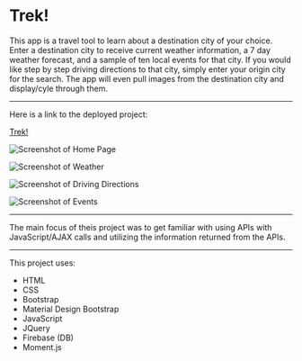 # Trek!

This app is a travel tool to learn about a destination city of your choice. Enter a destination city to receive current weather information, a 7 day weather forecast, and a sample of ten local events for that city. If you would like step by step driving directions to that city, simply enter your origin city for the search. The app will even pull images from the destination city and display/cyle through them.

---

Here is a link to the deployed project: 

[Trek!](https://benjamintownsend02.github.io/TrekProject/)

![Screenshot of Home Page](https://user-images.githubusercontent.com/58674283/88345636-3cf88900-ccfb-11ea-9a0f-a8c06f73fb15.png?raw=true "Home Page")

![Screenshot of Weather](https://user-images.githubusercontent.com/58674283/88345639-3f5ae300-ccfb-11ea-843a-e31a40c9e4eb.png?raw=true "7 day weather forecast")

![Screenshot of Driving Directions](https://user-images.githubusercontent.com/58674283/88345633-3a962f00-ccfb-11ea-86b2-02f934d92a6b.png?raw=true "Driving directions")

![Screenshot of Events](https://user-images.githubusercontent.com/58674283/88345641-3ff37980-ccfb-11ea-967b-56dc43815eb6.png?raw=true "Events")

---

The main focus of theis project was to get familiar with using APIs with JavaScript/AJAX calls and utilizing the information returned from the APIs.

---

This project uses:
- HTML
- CSS
- Bootstrap
- Material Design Bootstrap
- JavaScript
- JQuery
- Firebase (DB)
- Moment.js
